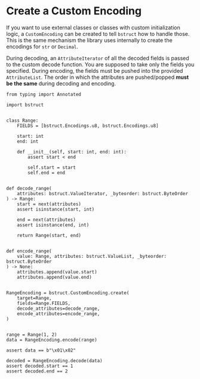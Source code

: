# Create a Custom Encoding

If you want to use external classes or classes with custom initialization logic,
a `CustomEncoding` can be created to tell `bstruct` how to handle those.
This is the same mechanism the library uses internally to create the encodings for
`str` or `Decimal`.

During decoding, an `AttributeIterator` of all the decoded fields is passed to the custom decode function.
You are supposed to take only the fields you specified.
During encoding, the fields must be pushed into the provided `AttributeList`.
The order in which the attributes are pushed/popped **must be the same** during decoding and encoding.

```{testcode}
from typing import Annotated

import bstruct


class Range:
    FIELDS = [bstruct.Encodings.u8, bstruct.Encodings.u8]

    start: int
    end: int

    def __init__(self, start: int, end: int):
        assert start < end

        self.start = start
        self.end = end


def decode_range(
    attributes: bstruct.ValueIterator, _byteorder: bstruct.ByteOrder
) -> Range:
    start = next(attributes)
    assert isinstance(start, int)

    end = next(attributes)
    assert isinstance(end, int)

    return Range(start, end)


def encode_range(
    value: Range, attributes: bstruct.ValueList, _byteorder: bstruct.ByteOrder
) -> None:
    attributes.append(value.start)
    attributes.append(value.end)


RangeEncoding = bstruct.CustomEncoding.create(
    target=Range,
    fields=Range.FIELDS,
    decode_attributes=decode_range,
    encode_attributes=encode_range,
)


range = Range(1, 2)
data = RangeEncoding.encode(range)

assert data == b"\x01\x02"

decoded = RangeEncoding.decode(data)
assert decoded.start == 1
assert decoded.end == 2
```
